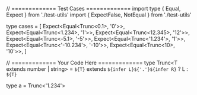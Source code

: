 // ============= Test Cases =============
import type { Equal, Expect } from './test-utils'
import { ExpectFalse, NotEqual } from './test-utils'

type cases = [
Expect<Equal<Trunc<0.1>, '0'>>,
Expect<Equal<Trunc<1.234>, '1'>>,
Expect<Equal<Trunc<12.345>, '12'>>,
Expect<Equal<Trunc<-5.1>, '-5'>>,
Expect<Equal<Trunc<'1.234'>, '1'>>,
Expect<Equal<Trunc<'-10.234'>, '-10'>>,
Expect<Equal<Trunc<10>, '10'>>,
]


// ============= Your Code Here =============
type Trunc<T extends number | string> = `${T}` extends `${infer L}${'.'}${infer R}` ? L : `${T}`


type a = Trunc<'1.234'>

